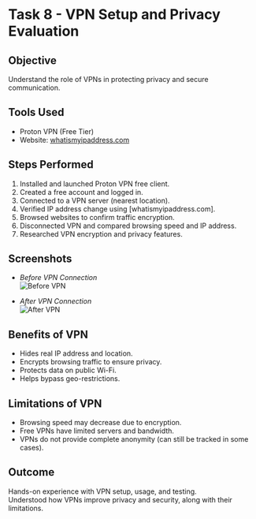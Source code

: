 # Task 8 - VPN Setup and Privacy Evaluation

## Objective
Understand the role of VPNs in protecting privacy and secure communication.

## Tools Used
- Proton VPN (Free Tier)
- Website: [whatismyipaddress.com](https://whatismyipaddress.com)

## Steps Performed
1. Installed and launched Proton VPN free client.
2. Created a free account and logged in.
3. Connected to a VPN server (nearest location).
4. Verified IP address change using [whatismyipaddress.com].
5. Browsed websites to confirm traffic encryption.
6. Disconnected VPN and compared browsing speed and IP address.
7. Researched VPN encryption and privacy features.

## Screenshots
- *Before VPN Connection*  
![Before VPN](./screenshots/before_vpn_ip.png)

- *After VPN Connection*  
![After VPN](./screenshots/after_vpn_ip.png)

## Benefits of VPN
- Hides real IP address and location.
- Encrypts browsing traffic to ensure privacy.
- Protects data on public Wi-Fi.
- Helps bypass geo-restrictions.

## Limitations of VPN
- Browsing speed may decrease due to encryption.
- Free VPNs have limited servers and bandwidth.
- VPNs do not provide complete anonymity (can still be tracked in some cases).

## Outcome
Hands-on experience with VPN setup, usage, and testing.  
Understood how VPNs improve privacy and security, along with their limitations.
